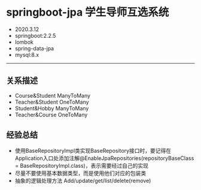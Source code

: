 
# springboot-jpa 学生导师互选系统
* 2020.3.12
* springboot:2.2.5 
* lombok 
* spring-data-jpa 
* mysql:8.x
---
## 关系描述
* Course&Student ManyToMany
* Teacher&Student OneToMany
* Student&Hobby ManyToMany
* Teacher&Course OneToMany
## 经验总结
* 使用BaseRepositoryImpl类实现BaseRepository接口时，要记得在Application入口处添加注解@EnableJpaRepositories(repositoryBaseClass = BaseRepositoryImpl.class)，表示需要经过自己的实现
* 尽量不要使用基本数据类型，而是使用他们对应的包装类
* 抽象的逻辑处理方法 Add/update/get/list/delete(remove)

